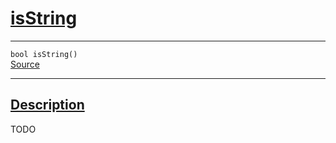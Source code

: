 
<h1 id="is-string">
 <a href="#/api/json/isString" class="anchor">
   <span>isString</span>
  </a>
</h1>

<div class="signature">
  <hr>

  
  <div class="definition-container">
    <div class="definition">
      <code><span class="token keyword">bool</span> isString()</code>
      <div class="flex-spacing"></div>
      <a href="https://github.com/libocca/occa/blob/b37a03f7/include/occa/types/json.hpp#L426" target="_blank">Source</a>
    </div>
    
  </div>


  <hr>
</div>


<h2 id="description">
 <a href="#/api/json/isString?id=description" class="anchor">
   <span>Description</span>
  </a>
</h2>

TODO
